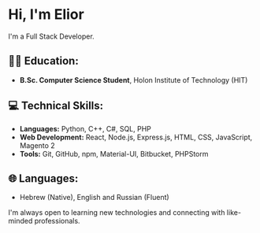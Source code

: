 # Hi, I'm Elior

I'm a Full Stack Developer.

## 👨‍🎓 Education:
- **B.Sc. Computer Science Student**, Holon Institute of Technology (HIT)

## 💻 Technical Skills:
- **Languages:** Python, C++, C#, SQL, PHP
- **Web Development:** React, Node.js, Express.js, HTML, CSS, JavaScript, Magento 2
- **Tools:** Git, GitHub, npm, Material-UI, Bitbucket, PHPStorm
  
## 🌐 Languages:
- Hebrew (Native), English and Russian (Fluent)

I'm always open to learning new technologies and connecting with like-minded professionals.
